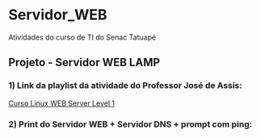 # Servidor_WEB
Atividades do curso de TI do Senac Tatuapé

## Projeto - Servidor WEB LAMP
### 1) Link da playlist da atividade do Professor José de Assis:
[Curso Linux WEB Server Level 1](https://www.youtube.com/playlist?list=PLbEOwbQR9lqySZ9RXfF5cFSyfA-r3n30q)


### 2) Print do Servidor WEB + Servidor DNS + prompt com ping:
